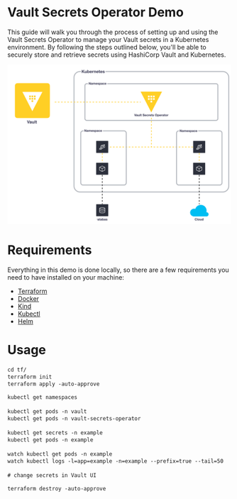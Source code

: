 # Vault Secrets Operator Demo
This guide will walk you through the process of setting up and using the Vault Secrets Operator to manage your Vault secrets in a Kubernetes environment. By following the steps outlined below, you'll be able to securely store and retrieve secrets using HashiCorp Vault and Kubernetes.

<p align="center">
    <img src="./img/vault-secrets-operator.svg" />
</p>

# Requirements
Everything in this demo is done locally, so there are a few requirements you need to have installed on your machine:
- [Terraform](https://www.terraform.io/downloads.html)
- [Docker](https://www.docker.com/get-started)
- [Kind](https://kind.sigs.k8s.io/docs/user/quick-start#installation)
- [Kubectl](https://kubernetes.io/docs/tasks/tools/)
- [Helm](https://helm.sh/docs/intro/install/)

# Usage

```shell
cd tf/
terraform init
terraform apply -auto-approve
```

```shell
kubectl get namespaces

kubectl get pods -n vault
kubectl get pods -n vault-secrets-operator

kubectl get secrets -n example
kubectl get pods -n example

watch kubectl get pods -n example
watch kubectl logs -l=app=example -n=example --prefix=true --tail=50

# change secrets in Vault UI
```

```shell
terraform destroy -auto-approve
```
